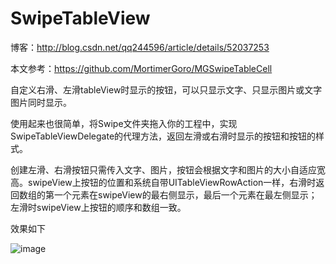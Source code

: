 # SwipeTableView

博客：http://blog.csdn.net/qq244596/article/details/52037253

本文参考：https://github.com/MortimerGoro/MGSwipeTableCell

自定义右滑、左滑tableView时显示的按钮，可以只显示文字、只显示图片或文字图片同时显示。

使用起来也很简单，将Swipe文件夹拖入你的工程中，实现SwipeTableViewDelegate的代理方法，返回左滑或右滑时显示的按钮和按钮的样式。

创建左滑、右滑按钮只需传入文字、图片，按钮会根据文字和图片的大小自适应宽高。swipeView上按钮的位置和系统自带UITableViewRowAction一样，右滑时返回数组的第一个元素在swipeView的最右侧显示，最后一个元素在最左侧显示；左滑时swipeView上按钮的顺序和数组一致。

效果如下

![image](https://github.com/zhaoName/SwipeTableView/blob/master/SwipeTableView.gif)
